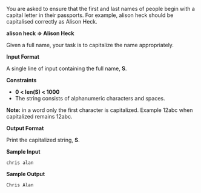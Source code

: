 You are asked to ensure that the first and last names of people begin with a capital letter in their passports. For example, alison heck should be capitalised correctly as Alison Heck.

**alison heck => Alison Heck**

Given a full name, your task is to capitalize the name appropriately.

**Input Format**

A single line of input containing the full name, **S**.

**Constraints**

- **0 < len(S) < 1000**
- The string consists of alphanumeric characters and spaces.

**Note:** in a word only the first character is capitalized. Example 12abc when capitalized remains 12abc.

**Output Format**

Print the capitalized string, **S**.

**Sample Input**

```
chris alan
```

**Sample Output**

```
Chris Alan
```

